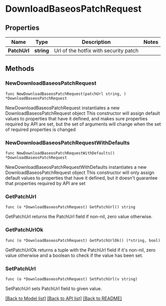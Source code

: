 # DownloadBaseosPatchRequest

## Properties

Name | Type | Description | Notes
------------ | ------------- | ------------- | -------------
**PatchUrl** | **string** | Url of the hotfix with security patch | 

## Methods

### NewDownloadBaseosPatchRequest

`func NewDownloadBaseosPatchRequest(patchUrl string, ) *DownloadBaseosPatchRequest`

NewDownloadBaseosPatchRequest instantiates a new DownloadBaseosPatchRequest object
This constructor will assign default values to properties that have it defined,
and makes sure properties required by API are set, but the set of arguments
will change when the set of required properties is changed

### NewDownloadBaseosPatchRequestWithDefaults

`func NewDownloadBaseosPatchRequestWithDefaults() *DownloadBaseosPatchRequest`

NewDownloadBaseosPatchRequestWithDefaults instantiates a new DownloadBaseosPatchRequest object
This constructor will only assign default values to properties that have it defined,
but it doesn't guarantee that properties required by API are set

### GetPatchUrl

`func (o *DownloadBaseosPatchRequest) GetPatchUrl() string`

GetPatchUrl returns the PatchUrl field if non-nil, zero value otherwise.

### GetPatchUrlOk

`func (o *DownloadBaseosPatchRequest) GetPatchUrlOk() (*string, bool)`

GetPatchUrlOk returns a tuple with the PatchUrl field if it's non-nil, zero value otherwise
and a boolean to check if the value has been set.

### SetPatchUrl

`func (o *DownloadBaseosPatchRequest) SetPatchUrl(v string)`

SetPatchUrl sets PatchUrl field to given value.



[[Back to Model list]](../README.md#documentation-for-models) [[Back to API list]](../README.md#documentation-for-api-endpoints) [[Back to README]](../README.md)



